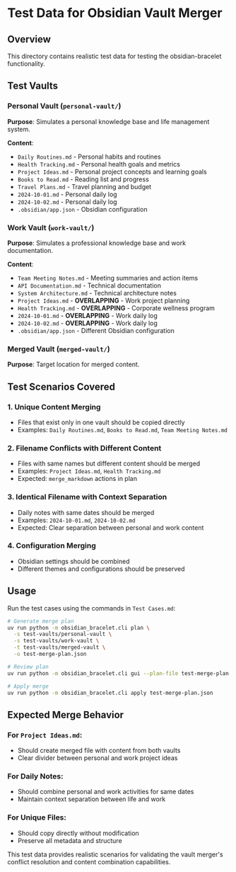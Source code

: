 # Test Data for Obsidian Vault Merger

## Overview
This directory contains realistic test data for testing the obsidian-bracelet functionality.

## Test Vaults

### Personal Vault (`personal-vault/`)
**Purpose**: Simulates a personal knowledge base and life management system.

**Content**:
- `Daily Routines.md` - Personal habits and routines
- `Health Tracking.md` - Personal health goals and metrics
- `Project Ideas.md` - Personal project concepts and learning goals
- `Books to Read.md` - Reading list and progress
- `Travel Plans.md` - Travel planning and budget
- `2024-10-01.md` - Personal daily log
- `2024-10-02.md` - Personal daily log
- `.obsidian/app.json` - Obsidian configuration

### Work Vault (`work-vault/`)
**Purpose**: Simulates a professional knowledge base and work documentation.

**Content**:
- `Team Meeting Notes.md` - Meeting summaries and action items
- `API Documentation.md` - Technical documentation
- `System Architecture.md` - Technical architecture notes
- `Project Ideas.md` - **OVERLAPPING** - Work project planning
- `Health Tracking.md` - **OVERLAPPING** - Corporate wellness program
- `2024-10-01.md` - **OVERLAPPING** - Work daily log
- `2024-10-02.md` - **OVERLAPPING** - Work daily log
- `.obsidian/app.json` - Different Obsidian configuration

### Merged Vault (`merged-vault/`)
**Purpose**: Target location for merged content.

## Test Scenarios Covered

### 1. Unique Content Merging
- Files that exist only in one vault should be copied directly
- Examples: `Daily Routines.md`, `Books to Read.md`, `Team Meeting Notes.md`

### 2. Filename Conflicts with Different Content
- Files with same names but different content should be merged
- Examples: `Project Ideas.md`, `Health Tracking.md`
- Expected: `merge_markdown` actions in plan

### 3. Identical Filename with Context Separation
- Daily notes with same dates should be merged
- Examples: `2024-10-01.md`, `2024-10-02.md`
- Expected: Clear separation between personal and work content

### 4. Configuration Merging
- Obsidian settings should be combined
- Different themes and configurations should be preserved

## Usage

Run the test cases using the commands in `Test Cases.md`:

```bash
# Generate merge plan
uv run python -m obsidian_bracelet.cli plan \
  -s test-vaults/personal-vault \
  -s test-vaults/work-vault \
  -t test-vaults/merged-vault \
  -o test-merge-plan.json

# Review plan
uv run python -m obsidian_bracelet.cli gui --plan-file test-merge-plan.json

# Apply merge
uv run python -m obsidian_bracelet.cli apply test-merge-plan.json
```

## Expected Merge Behavior

### For `Project Ideas.md`:
- Should create merged file with content from both vaults
- Clear divider between personal and work project ideas

### For Daily Notes:
- Should combine personal and work activities for same dates
- Maintain context separation between life and work

### For Unique Files:
- Should copy directly without modification
- Preserve all metadata and structure

This test data provides realistic scenarios for validating the vault merger's conflict resolution and content combination capabilities.